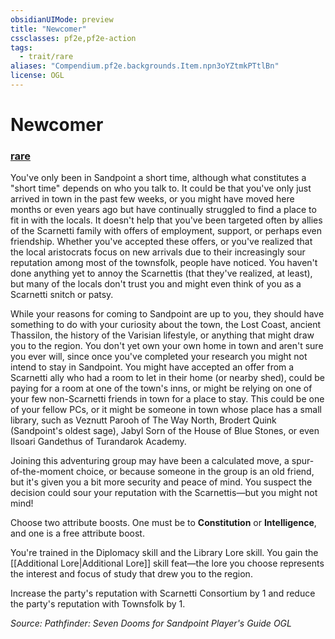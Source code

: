 ```yaml
---
obsidianUIMode: preview
title: "Newcomer"
cssclasses: pf2e,pf2e-action
tags:
  - trait/rare
aliases: "Compendium.pf2e.backgrounds.Item.npn3oYZtmkPTtlBn"
license: OGL
---
```

# Newcomer

### [rare](rare "Rare Rarity Trait")






You've only been in Sandpoint a short time, although what constitutes a "short time" depends on who you talk to. It could be that you've only just arrived in town in the past few weeks, or you might have moved here months or even years ago but have continually struggled to find a place to fit in with the locals. It doesn't help that you've been targeted often by allies of the Scarnetti family with offers of employment, support, or perhaps even friendship. Whether you've accepted these offers, or you've realized that the local aristocrats focus on new arrivals due to their increasingly sour reputation among most of the townsfolk, people have noticed. You haven't done anything yet to annoy the Scarnettis (that they've realized, at least), but many of the locals don't trust you and might even think of you as a Scarnetti snitch or patsy.

While your reasons for coming to Sandpoint are up to you, they should have something to do with your curiosity about the town, the Lost Coast, ancient Thassilon, the history of the Varisian lifestyle, or anything that might draw you to the region. You don't yet own your own home in town and aren't sure you ever will, since once you've completed your research you might not intend to stay in Sandpoint. You might have accepted an offer from a Scarnetti ally who had a room to let in their home (or nearby shed), could be paying for a room at one of the town's inns, or might be relying on one of your few non-Scarnetti friends in town for a place to stay. This could be one of your fellow PCs, or it might be someone in town whose place has a small library, such as Veznutt Parooh of The Way North, Brodert Quink (Sandpoint's oldest sage), Jabyl Sorn of the House of Blue Stones, or even Ilsoari Gandethus of Turandarok Academy.

Joining this adventuring group may have been a calculated move, a spur-of-the-moment choice, or because someone in the group is an old friend, but it's given you a bit more security and peace of mind. You suspect the decision could sour your reputation with the Scarnettis—but you might not mind!

Choose two attribute boosts. One must be to **Constitution** or **Intelligence**, and one is a free attribute boost.

You're trained in the Diplomacy skill and the Library Lore skill. You gain the [[Additional Lore|Additional Lore]] skill feat—the lore you choose represents the interest and focus of study that drew you to the region.

Increase the party's reputation with Scarnetti Consortium by 1 and reduce the party's reputation with Townsfolk by 1.

*Source: Pathfinder: Seven Dooms for Sandpoint Player's Guide*
*OGL*